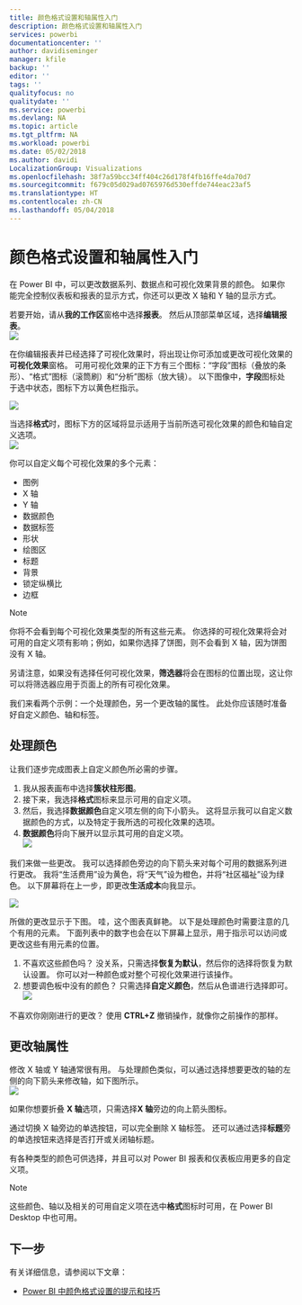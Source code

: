 ```yaml
---
title: 颜色格式设置和轴属性入门
description: 颜色格式设置和轴属性入门
services: powerbi
documentationcenter: ''
author: davidiseminger
manager: kfile
backup: ''
editor: ''
tags: ''
qualityfocus: no
qualitydate: ''
ms.service: powerbi
ms.devlang: NA
ms.topic: article
ms.tgt_pltfrm: NA
ms.workload: powerbi
ms.date: 05/02/2018
ms.author: davidi
LocalizationGroup: Visualizations
ms.openlocfilehash: 38f7a59bcc34ff404c26d178f4fb16ffe4da70d7
ms.sourcegitcommit: f679c05d029ad0765976d530effde744eac23af5
ms.translationtype: HT
ms.contentlocale: zh-CN
ms.lasthandoff: 05/04/2018
---
```

# <a name="getting-started-with-color-formatting-and-axis-properties"></a>颜色格式设置和轴属性入门
在 Power BI 中，可以更改数据系列、数据点和可视化效果背景的颜色。 如果你能完全控制仪表板和报表的显示方式，你还可以更改 X 轴和 Y 轴的显示方式。

若要开始，请从**我的工作区**窗格中选择**报表**。 然后从顶部菜单区域，选择**编辑报表**。  
![](media/service-getting-started-with-color-formatting-and-axis-properties/gettingstartedcolor_1a.png)

在你编辑报表并已经选择了可视化效果时，将出现让你可添加或更改可视化效果的**可视化效果**窗格。 可用可视化效果的正下方有三个图标：“字段”图标（叠放的条形）、“格式”图标（滚筒刷）和“分析”图标（放大镜）。 以下图像中，**字段**图标处于选中状态，图标下方以黄色栏指示。

![](media/service-getting-started-with-color-formatting-and-axis-properties/gettingstartedcolor_2a.png)

当选择**格式**时，图标下方的区域将显示适用于当前所选可视化效果的颜色和轴自定义选项。  
![](media/service-getting-started-with-color-formatting-and-axis-properties/gettingstartedcolor_3a.png)

你可以自定义每个可视化效果的多个元素：

* 图例
* X 轴
* Y 轴
* 数据颜色
* 数据标签
* 形状
* 绘图区
* 标题
* 背景
* 锁定纵横比
* 边框

> [!NOTE]
>  
> 你将不会看到每个可视化效果类型的所有这些元素。 你选择的可视化效果将会对可用的自定义项有影响；例如，如果你选择了饼图，则不会看到 X 轴，因为饼图没有 X 轴。
> 
> 

另请注意，如果没有选择任何可视化效果，**筛选器**将会在图标的位置出现，这让你可以将筛选器应用于页面上的所有可视化效果。

我们来看两个示例：一个处理颜色，另一个更改轴的属性。 此处你应该随时准备好自定义颜色、轴和标签。

## <a name="working-with-colors"></a>处理颜色
让我们逐步完成图表上自定义颜色所必需的步骤。

1. 我从报表画布中选择**簇状柱形图**。
2. 接下来，我选择**格式**图标来显示可用的自定义项。
3. 然后，我选择**数据颜色**自定义项左侧的向下小箭头。 这将显示我可以自定义数据颜色的方式，以及特定于我所选的可视化效果的选项。
4. **数据颜色**将向下展开以显示其可用的自定义项。  
   ![](media/service-getting-started-with-color-formatting-and-axis-properties/gettingstartedcolor_4a.png)

我们来做一些更改。 我可以选择颜色旁边的向下箭头来对每个可用的数据系列进行更改。 我将“生活费用”设为黄色，将“天气”设为橙色，并将“社区福祉”设为绿色。 以下屏幕将在上一步，即更改**生活成本**向我显示。  

![](media/service-getting-started-with-color-formatting-and-axis-properties/gettingstartedcolor_5a.png)

所做的更改显示于下图。 哇，这个图表真鲜艳。 以下是处理颜色时需要注意的几个有用的元素。 下面列表中的数字也会在以下屏幕上显示，用于指示可以访问或更改这些有用元素的位置。

1. 不喜欢这些颜色吗？ 没关系，只需选择**恢复为默认**，然后你的选择将恢复为默认设置。 你可以对一种颜色或对整个可视化效果进行该操作。
2. 想要调色板中没有的颜色？ 只需选择**自定义颜色**，然后从色谱进行选择即可。  
   ![](media/service-getting-started-with-color-formatting-and-axis-properties/gettingstartedcolor_6a.png)

不喜欢你刚刚进行的更改？ 使用 **CTRL+Z** 撤销操作，就像你之前操作的那样。

## <a name="changing-axis-properties"></a>更改轴属性
修改 X 轴或 Y 轴通常很有用。 与处理颜色类似，可以通过选择想要更改的轴的左侧的向下箭头来修改轴，如下图所示。  
![](media/service-getting-started-with-color-formatting-and-axis-properties/gettingstartedcolor_7a.png)

如果你想要折叠 **X 轴**选项，只需选择**X 轴**旁边的向上箭头图标。

通过切换 X 轴旁边的单选按钮，可以完全删除 X 轴标签。 还可以通过选择**标题**旁的单选按钮来选择是否打开或关闭轴标题。  

有各种类型的颜色可供选择，并且可以对 Power BI 报表和仪表板应用更多的自定义项。

> [!NOTE]
>  
> 这些颜色、轴以及相关的可用自定义项在选中**格式**图标时可用，在 Power BI Desktop 中也可用。
> 
> 

## <a name="next-step"></a>下一步
有关详细信息，请参阅以下文章：  

* [Power BI 中颜色格式设置的提示和技巧](service-tips-and-tricks-for-color-formatting.md)  


